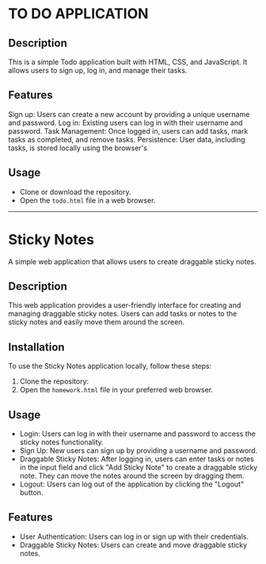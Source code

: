 # TO DO APPLICATION



## Description

This is a simple Todo application built with HTML, CSS, and JavaScript. It allows users to sign up, log in, and manage their tasks.

## Features 

Sign up: Users can create a new account by providing a unique username and password.
Log in: Existing users can log in with their username and password.
Task Management: Once logged in, users can add tasks, mark tasks as completed, and remove tasks.
Persistence: User data, including tasks, is stored locally using the browser's 

## Usage
* Clone or download the repository.
* Open the `todo.html` file in a web browser.



--- 

# Sticky Notes

A simple web application that allows users to create draggable sticky notes.

## Description

This web application provides a user-friendly interface for creating and managing draggable sticky notes. Users can add tasks or notes to the sticky notes and easily move them around the screen.



## Installation

To use the Sticky Notes application locally, follow these steps:

1. Clone the repository:
2. Open the `homework.html` file in your preferred web browser.

## Usage

- Login: Users can log in with their username and password to access the sticky notes functionality.
- Sign Up: New users can sign up by providing a username and password.
- Draggable Sticky Notes: After logging in, users can enter tasks or notes in the input field and click "Add Sticky Note" to create a draggable sticky note. They can move the notes around the screen by dragging them.
- Logout: Users can log out of the application by clicking the "Logout" button.

## Features

- User Authentication: Users can log in or sign up with their credentials.
- Draggable Sticky Notes: Users can create and move draggable sticky notes.




